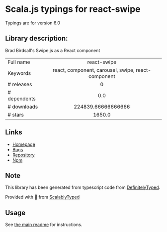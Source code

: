 
# Scala.js typings for react-swipe

Typings are for version 6.0

## Library description:
Brad Birdsall's Swipe.js as a React component

|                    |                 |
| ------------------ | :-------------: |
| Full name          | react-swipe |
| Keywords           | react, component, carousel, swipe, react-component |
| # releases         | 0 |
| # dependents       | 0.0 |
| # downloads        | 224839.66666666666 |
| # stars            | 1650.0 |

## Links
- [Homepage](https://github.com/voronianski/react-swipe)
- [Bugs](https://github.com/voronianski/react-swipe/issues)
- [Repository](https://github.com/voronianski/react-swipe)
- [Npm](https://www.npmjs.com/package/react-swipe)
    


## Note
This library has been generated from typescript code from [DefinitelyTyped](https://definitelytyped.org).

Provided with :purple_heart: from [ScalablyTyped](https://github.com/oyvindberg/ScalablyTyped)

## Usage
See [the main readme](../../readme.md) for instructions.


